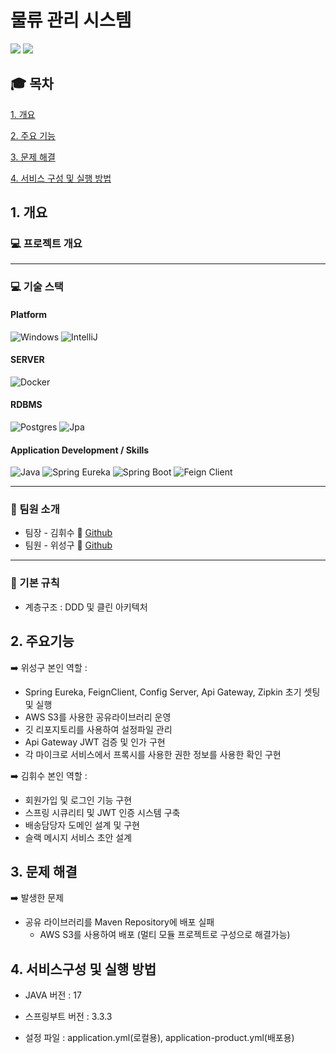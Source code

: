 # 물류 관리 시스템
<img src="https://img.shields.io/badge/github-181717?style=for-the-badge&logo=github&logoColor=white">
<img src="https://capsule-render.vercel.app/api?type=wave&color=auto&height=300&section=header&text=물류관리시스템&fontSize=90" />

## :mortar_board: 목차
[1. 개요](#1-개요)

[2. 주요 기능](#2-주요기능)

[3. 문제 해결](#3-문제-해결)

[4. 서비스 구성 및 실행 방법](#4-서비스구성-및-실행-방법)



## 1. 개요
### :computer: 프로젝트 개요


<hr>


### :computer: 기술 스택
#### Platform
![Windows](https://img.shields.io/badge/Windows-2496ED)
![IntelliJ](https://img.shields.io/badge/IntelliJ-2496ED)

#### SERVER
![Docker](https://img.shields.io/badge/Doker-2496ED)
#### RDBMS
![Postgres](https://img.shields.io/badge/Postgres-2496ED)
![Jpa](https://img.shields.io/badge/Jpa-2496ED)

#### Application Development / Skills
![Java](https://img.shields.io/badge/Java-2496ED)
![Spring Eureka](https://img.shields.io/badge/Spring%20Cloud-00FF7F)
![Spring Boot](https://img.shields.io/badge/Spring%20Boot-00FF7F)
![Feign Client](https://img.shields.io/badge/Feign%20Client-2496ED)
<hr>

### :busts_in_silhouette: 팀원 소개
- 팀장 - 김휘수 :walking:  [Github](https://github.com/notitle12)
- 팀원 - 위성구 :walking:  [Github](https://github.com/weseonggu)
<hr>

### :flags: 기본 규칙
- 계층구조 : DDD 및 클린 아키텍처


## 2. 주요기능
:arrow_right: 위성구
본인 역할 :
- Spring Eureka, FeignClient, Config Server, Api Gateway, Zipkin 초기 셋팅 및 실행
- AWS S3를 사용한 공유라이브러리 운영
- 깃 리포지토리를 사용하여 설정파일 관리
- Api Gateway JWT 검증 및 인가 구현
- 각 마이크로 서비스에서 프록시를 사용한 권한 정보를 사용한 확인 구현

:arrow_right: 김휘수
본인 역할 :
- 회원가입 및 로그인 기능 구현
- 스프링 시큐리티 및 JWT 인증 시스템 구축
- 배송담당자 도메인 설계 및 구현
- 슬랙 메시지 서비스 초안 설계

## 3. 문제 해결
:arrow_right: 발생한 문제
- 공유 라이브러리를 Maven Repository에 배포 실패
    - AWS S3를 사용하여 배포 (멀티 모듈 프로젝트로 구성으로 해결가능)

## 4. 서비스구성 및 실행 방법
- JAVA 버전 : 17

- 스프링부트 버전 : 3.3.3

- 설정 파일 : application.yml(로컬용), application-product.yml(배포용)

















